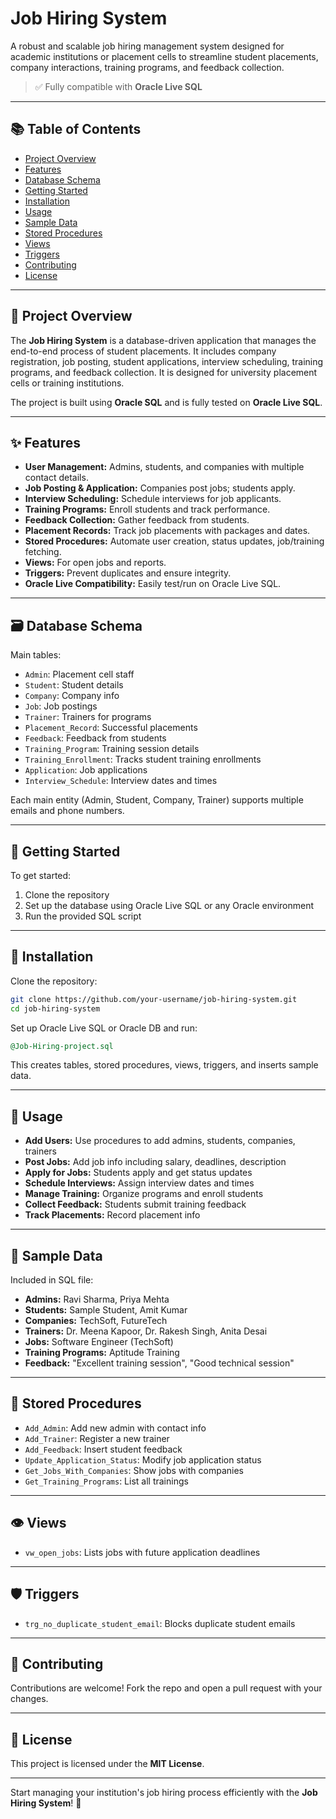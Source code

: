 # Job Hiring System

A robust and scalable job hiring management system designed for academic institutions or placement cells to streamline student placements, company interactions, training programs, and feedback collection.

> ✅ Fully compatible with **Oracle Live SQL**

---

## 📚 Table of Contents

- [Project Overview](#project-overview)
- [Features](#features)
- [Database Schema](#database-schema)
- [Getting Started](#getting-started)
- [Installation](#installation)
- [Usage](#usage)
- [Sample Data](#sample-data)
- [Stored Procedures](#stored-procedures)
- [Views](#views)
- [Triggers](#triggers)
- [Contributing](#contributing)
- [License](#license)

---

## 📌 Project Overview

The **Job Hiring System** is a database-driven application that manages the end-to-end process of student placements. It includes company registration, job posting, student applications, interview scheduling, training programs, and feedback collection. It is designed for university placement cells or training institutions.

The project is built using **Oracle SQL** and is fully tested on **Oracle Live SQL**.

---

## ✨ Features

- **User Management:** Admins, students, and companies with multiple contact details.
- **Job Posting & Application:** Companies post jobs; students apply.
- **Interview Scheduling:** Schedule interviews for job applicants.
- **Training Programs:** Enroll students and track performance.
- **Feedback Collection:** Gather feedback from students.
- **Placement Records:** Track job placements with packages and dates.
- **Stored Procedures:** Automate user creation, status updates, job/training fetching.
- **Views:** For open jobs and reports.
- **Triggers:** Prevent duplicates and ensure integrity.
- **Oracle Live Compatibility:** Easily test/run on Oracle Live SQL.

---

## 🗃️ Database Schema

Main tables:

- `Admin`: Placement cell staff
- `Student`: Student details
- `Company`: Company info
- `Job`: Job postings
- `Trainer`: Trainers for programs
- `Placement_Record`: Successful placements
- `Feedback`: Feedback from students
- `Training_Program`: Training session details
- `Training_Enrollment`: Tracks student training enrollments
- `Application`: Job applications
- `Interview_Schedule`: Interview dates and times

Each main entity (Admin, Student, Company, Trainer) supports multiple emails and phone numbers.

---

## 🚀 Getting Started

To get started:

1. Clone the repository
2. Set up the database using Oracle Live SQL or any Oracle environment
3. Run the provided SQL script

---

## 🔧 Installation

Clone the repository:

```bash
git clone https://github.com/your-username/job-hiring-system.git
cd job-hiring-system
```

Set up Oracle Live SQL or Oracle DB and run:

```sql
@Job-Hiring-project.sql
```

This creates tables, stored procedures, views, triggers, and inserts sample data.

---

## 🧪 Usage

- **Add Users:** Use procedures to add admins, students, companies, trainers
- **Post Jobs:** Add job info including salary, deadlines, description
- **Apply for Jobs:** Students apply and get status updates
- **Schedule Interviews:** Assign interview dates and times
- **Manage Training:** Organize programs and enroll students
- **Collect Feedback:** Students submit training feedback
- **Track Placements:** Record placement info

---

## 🧾 Sample Data

Included in SQL file:

- **Admins:** Ravi Sharma, Priya Mehta
- **Students:** Sample Student, Amit Kumar
- **Companies:** TechSoft, FutureTech
- **Trainers:** Dr. Meena Kapoor, Dr. Rakesh Singh, Anita Desai
- **Jobs:** Software Engineer (TechSoft)
- **Training Programs:** Aptitude Training
- **Feedback:** "Excellent training session", "Good technical session"

---

## 🧮 Stored Procedures

- `Add_Admin`: Add new admin with contact info
- `Add_Trainer`: Register a new trainer
- `Add_Feedback`: Insert student feedback
- `Update_Application_Status`: Modify job application status
- `Get_Jobs_With_Companies`: Show jobs with companies
- `Get_Training_Programs`: List all trainings

---

## 👁️ Views

- `vw_open_jobs`: Lists jobs with future application deadlines

---

## 🛡️ Triggers

- `trg_no_duplicate_student_email`: Blocks duplicate student emails

---

## 🤝 Contributing

Contributions are welcome! Fork the repo and open a pull request with your changes.

---

## 📃 License

This project is licensed under the **MIT License**.

---

Start managing your institution's job hiring process efficiently with the **Job Hiring System**! 🎯
